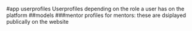 #app userprofiles
Userprofiles depending on the role a user has on the platform
##models
###mentor
profiles for mentors: these are dsiplayed publically on the website


 
 
 

